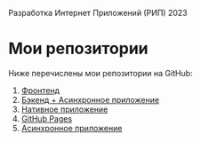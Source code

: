 Разработка Интернет Приложений (РИП) 2023
 # Мои репозитории

Ниже перечислены мои репозитории на GitHub:

1. [Фронтенд](https://github.com/daniilsmiirnov/front/tree/moderator_page) 
2. [Бэкенд + Асинхронное приложение](https://github.com/daniilsmiirnov/webapp-expeditions/tree/jwt) 
3. [Нативное приложение](https://github.com/daniilsmiirnov/ExpMobile/tree/ReactNative)
4. [GitHub Pages](https://daniilsmiirnov.github.io/front/)
5. [Асинхронное приложение](https://github.com/daniilsmiirnov/ExpMobile/tree/ReactNative) 

